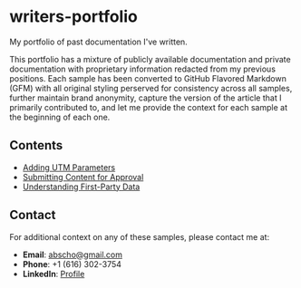 # writers-portfolio
My portfolio of past documentation I've written. 

This portfolio has a mixture of publicly available documentation and private documentation with proprietary information redacted from my previous positions. Each sample has been converted to GitHub Flavored Markdown (GFM) with all original styling perserved for consistency across all samples, further maintain brand anonymity, capture the version of the article that I primarily contributed to, and let me provide the context for each sample at the beginning of each one.

## Contents 

* [Adding UTM Parameters](https://github.com/abigail-cho/writers-portfolio/blob/main/adding-utm-parameters.md) 
* [Submitting Content for Approval](https://github.com/abigail-cho/writers-portfolio/blob/main/submitting-content-for-approval.md) 
* [Understanding First-Party Data](https://github.com/abigail-cho/writers-portfolio/blob/main/understanding-first-party-data.md) 

## Contact

For additional context on any of these samples, please contact me at: 
* **Email**: abscho@gmail.com
* **Phone**: +1 (616) 302-3754
* **LinkedIn**: [Profile](https://www.linkedin.com/in/abscho/)
